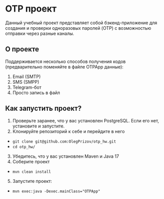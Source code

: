 # OTP проект

Данный учебный проект представляет собой бэкенд-приложение для создания и проверки одноразовых паролей (OTP) с возможностью отправки через разные каналы.

## О проекте
Поддерживается несколько способов получения кодов (предварительно поменяйте в файле OTPApp данные):
1. Email (SMTP)
2. SMS (SMPP)
3. Telegram-бот
4. Просто запись в файл

## Как запустить проект?
1. Проверьте заранее, что у вас установлен PostgreSQL. Если его нет, установите и запустите.
2. Клонируйте репозиторий к себе и перейдите в него
- ```git clone git@github.com:OlegPrizov/otp_hw.git```
- ```cd otp_hw/```
3. Убедитесь, что у вас установлен Maven и Java 17
4. Соберите проект
- ```mvn clean install```
5. Запустите проект:
- ```mvn exec:java -Dexec.mainClass="OTPApp"```
